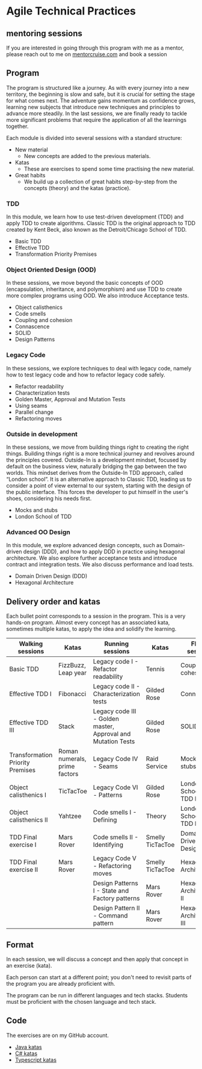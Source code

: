 # Agile Technical Practices 

## mentoring sessions

If you are interested in going through this program with me as a mentor, please reach out to me on [mentorcruise.com](https://mentorcruise.com/mentor/pedrosantos/) and book a session

## Program

The program is structured like a journey. As with every journey into a new territory, the beginning is slow and safe, but it is crucial for setting the stage for what comes next. The adventure gains momentum as confidence grows, learning new subjects that introduce new techniques and principles to advance more steadily. In the last sessions, we are finally ready to tackle more significant problems that require the application of all the learnings together.

Each module is divided into several sessions with a standard structure:

- New material
  - New concepts are added to the previous materials.
- Katas
  - These are exercises to spend some time practising the new material.
- Great habits
  - We build up a collection of great habits step-by-step from the concepts (theory) and the katas (practice).

### TDD

In this module, we learn how to use test-driven development (TDD) and apply TDD to create algorithms. Classic TDD is the original approach to TDD created by Kent Beck, also known as the Detroit/Chicago School of TDD.

- Basic TDD
- Effective TDD
- Transformation Priority Premises

### Object Oriented Design (OOD)

In these sessions, we move beyond the basic concepts of OOD (encapsulation, inheritance, and polymorphism) and use TDD to create more complex programs using OOD. We also introduce Acceptance tests.

- Object calisthenics
- Code smells
- Coupling and cohesion
- Connascence
- SOLID
- Design Patterns

### Legacy Code

In these sessions, we explore techniques to deal with legacy code, namely how to test legacy code and how to refactor legacy code safely.

- Refactor readability
- Characterization tests
- Golden Master, Approval and Mutation Tests
- Using seams
- Parallel change
- Refactoring moves

### Outside in development

In these sessions, we move from building things right to creating the right things. Building things right is a more technical journey and revolves around the principles covered. Outside-In is a development mindset, focused by default on the business view, naturally bridging the gap between the two worlds. This mindset derives from the Outside-In TDD approach, called “London school”. It is an alternative approach to Classic TDD, leading us to consider a point of view external to our system, starting with the design of the public interface. This forces the developer to put himself in the user's shoes, considering his needs first.

- Mocks and stubs
- London School of TDD

### Advanced OO Design

In this module, we explore advanced design concepts, such as Domain-driven design (DDD), and how to apply DDD in practice using hexagonal architecture. We also explore further acceptance tests and introduce contract and integration tests. We also discuss performance and load tests.

- Domain Driven Design (DDD)
- Hexagonal Architecture

## Delivery order and katas

Each bullet point corresponds to a session in the program. This is a very hands-on program. Almost every concept has an associated kata, sometimes multiple katas, to apply the idea and solidify the learning.

| **Walking sessions**             | **Katas**                     | **Running sessions**                                         | **Katas**        | **Flying sessions**        | **Katas**        |
| -------------------------------- | ----------------------------- | ------------------------------------------------------------ | ---------------- | -------------------------- | ---------------- |
| Basic TDD                        | FizzBuzz, Leap year           | Legacy code I - Refactor readability                         | Tennis           | Coupling and cohesion      | Theory           |
| Effective TDD I                  | Fibonacci                     | Legacy code II - Characterization tests                      | Gilded Rose      | Connascence                | Theory           |
| Effective TDD III                | Stack                         | Legacy code III - Golden master, Approval and Mutation Tests | Gilded Rose      | SOLID                      | Theory           |
| Transformation Priority Premises | Roman numerals, prime factors | Legacy Code IV - Seams                                       | Raid Service     | Mocks and stubs            | Character Copier |
| Object calisthenics I            | TicTacToe                     | Legacy Code VI - Patterns                                    | Gilded Rose      | London School of TDD I     | ESA Mars Rover   |
| Object calisthenics II           | Yahtzee                       | Code smells I - Defining                                     | Theory           | London School of TDD II    | ESA Mars Rover   |
| TDD Final exercise I             | Mars Rover                    | Code smells II - Identifying                                 | Smelly TicTacToe | Domain Driven Design (DDD) | Theory           |
| TDD Final exercise II            | Mars Rover                    | Legacy Code V - Refactoring moves                            | Smelly TicTacToe | Hexagonal Architecture I   | Theory           |
|                                  |                               | Design Patterns I - State and Factory patterns               | Mars Rover       | Hexagonal Architecture II  | Social Network   |
|                                  |                               | Design Pattern II - Command pattern                          | Mars Rover       | Hexagonal Architecture III | Social Network   |

## Format

In each session, we will discuss a concept and then apply that concept in an exercise (kata).

Each person can start at a different point; you don't need to revisit parts of the program you are already proficient with.

The program can be run in different languages and tech stacks. Students must be proficient with the chosen language and tech stack.

## Code

The exercises are on my GitHub account.

- [Java katas](https://github.com/pedromsantos/java-kata)
- [C# katas](https://github.com/pedromsantos/cs-kata)
- [Typescript katas](https://github.com/pedromsantos/ts-kata)
